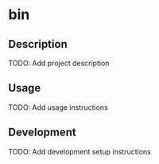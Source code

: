 # bin

## Description
TODO: Add project description

## Usage
TODO: Add usage instructions

## Development
TODO: Add development setup instructions
